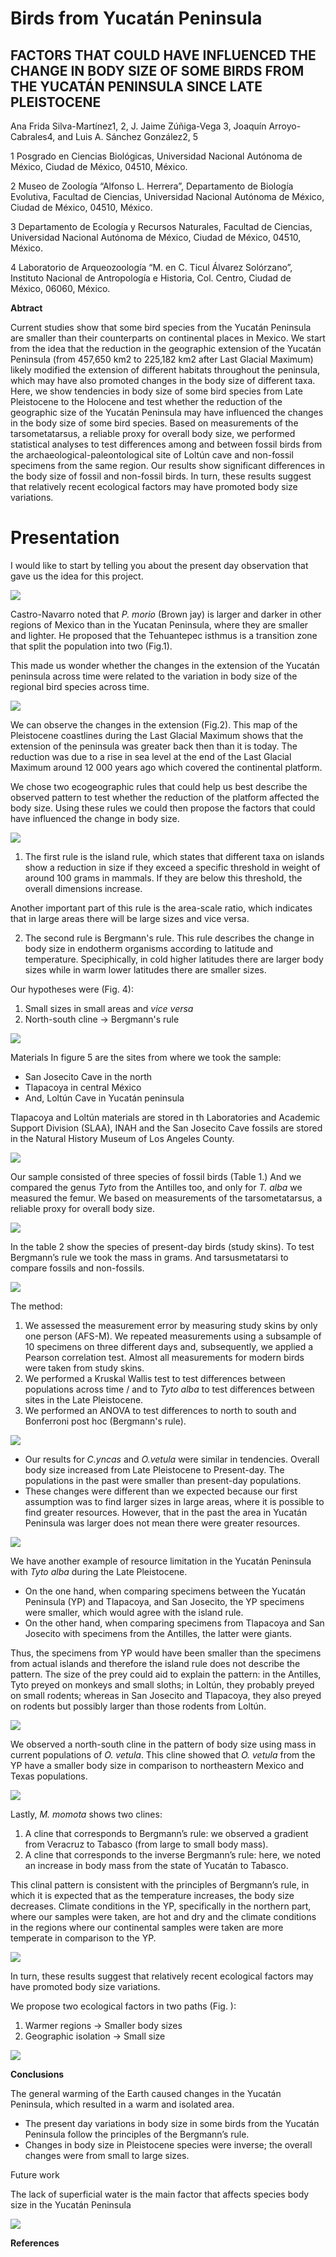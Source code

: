  # Birds from Yucatán Peninsula 
 
## __FACTORS THAT COULD HAVE INFLUENCED THE CHANGE IN BODY SIZE OF SOME BIRDS FROM THE YUCATÁN PENINSULA SINCE LATE PLEISTOCENE__

Ana Frida Silva-Martínez1, 2, J. Jaime Zúñiga-Vega 3, Joaquín Arroyo-Cabrales4, and Luis A. Sánchez González2, 5

1 Posgrado en Ciencias Biológicas, Universidad Nacional Autónoma de México, Ciudad de México, 04510, México.

2 Museo de Zoología “Alfonso L. Herrera”, Departamento de Biología Evolutiva, Facultad de Ciencias, Universidad Nacional Autónoma de México, Ciudad de México, 04510, México.

3 Departamento de Ecología y Recursos Naturales, Facultad de Ciencias, Universidad Nacional Autónoma de México, Ciudad de México, 04510, México.

4 Laboratorio de Arqueozoología “M. en C. Ticul Álvarez Solórzano”, Instituto Nacional de Antropología e Historia, Col. Centro, Ciudad de México, 06060, México.


__Abtract__

Current studies show that some bird species from the Yucatán Peninsula are smaller than their counterparts on continental places in Mexico. We start from the idea that the reduction in the geographic extension of the Yucatán Peninsula (from 457,650 km2 to 225,182 km2 after Last Glacial Maximum) likely modified the extension of different habitats throughout the peninsula, which may have also promoted changes in the body size of different taxa. Here, we show tendencies in body size of some bird species from Late Pleistocene to the Holocene and test whether the reduction of the geographic size of the Yucatán Peninsula may have influenced the changes in the body size of some bird species. Based on measurements of the tarsometatarsus, a reliable proxy for overall body size, we performed statistical analyses to test differences among and between fossil birds from the archaeological-paleontological site of Loltún cave and non-fossil specimens from the same region. Our results show significant differences in the body size of fossil and non-fossil birds. In turn, these results suggest that relatively recent ecological factors may have promoted body size variations.


# Presentation  

I would like to start by telling you about the present day observation that gave us the idea for this project.

![](/images/Diapositiva2.JPG) 
 

Castro-Navarro noted that _P. morio_ (Brown jay) is larger and darker in other regions of Mexico than in the Yucatan Peninsula, where they are smaller and lighter. He proposed that the Tehuantepec isthmus is a transition zone that split the population into two (Fig.1).

This made us wonder whether the changes in the extension of the Yucatán peninsula across time were related to the variation in body size of the regional bird species across time. 

![](/images/Diapositiva3.JPG)

We can observe the changes in the extension (Fig.2). This map of the Pleistocene coastlines during the Last Glacial Maximum shows that the extension of the peninsula was greater back then than it is today. The reduction was due to a rise in sea level at the end of the Last Glacial Maximum around 12 000 years ago which covered the continental platform.

We chose two ecogeographic rules that could help us best describe the observed pattern to test whether the reduction of the platform affected the body size. Using these rules we could then propose the factors that could have influenced the change in body size.

![](/images/Diapositiva4.JPG)

1. The first rule is the island rule, which states that different taxa on islands show a reduction in size if they exceed a specific threshold in weight of around 100 grams in mammals. If they are below this threshold, the overall dimensions increase.

Another important part of this rule is the area-scale ratio, which indicates that in large areas there will be large sizes and vice versa.

2. The second rule is  Bergmann's rule. This rule describes the change in body size in endotherm organisms according to latitude and temperature. Speciphically, in cold higher latitudes there are larger body sizes while in warm lower latitudes there are smaller sizes.


Our hypotheses were (Fig. 4):
1. Small sizes in small areas and _vice versa_
2. North-south cline -> Bergmann's rule
 
 ![](/images/Diapositiva5.JPG)

Materials
 In figure 5 are the sites from where we took the sample:
* San Josecito Cave in the north
* Tlapacoya in central México
* And, Loltún Cave in Yucatán peninsula

Tlapacoya and Loltún materials are stored in th Laboratories and Academic Support Division (SLAA), INAH and the San Josecito Cave fossils are stored in the Natural History Museum of Los Angeles County. 

![](/images/Diapositiva6.JPG)

Our sample consisted of three species of fossil birds (Table 1.)
And we compared the genus _Tyto_ from the Antilles too, and only for _T. alba_ we measured the femur.
We based on measurements of the tarsometatarsus, a reliable proxy for overall body size. 

![](/images/Diapositiva7.JPG)

In the table 2 show the species of present-day birds (study skins).
To test Bergmann’s rule we took the mass in grams. And tarsusmetatarsi to compare fossils and non-fossils.

![](/images/Diapositiva8.JPG)

The method:

1. We assessed the measurement error by measuring study skins by only one person (AFS-M). We repeated measurements using a subsample of 10 specimens on three different days and, subsequently, we applied a Pearson correlation test. Almost all measurements for modern birds were taken from study skins.
2. We performed a Kruskal Wallis test to test differences between populations across time / and to _Tyto alba_ to test differences between sites in the Late Pleistocene.
3. We performed an ANOVA to test differences to north to south and Bonferroni post hoc (Bergmann's rule).

![](/images/Diapositiva9.JPG)

* Our results for _C.yncas_ and _O.vetula_ were similar in tendencies. Overall body size increased from Late Pleistocene to Present-day. The populations in the past were smaller than present-day populations.
* These changes were different than we expected because our first assumption was to find larger sizes in large areas, where it is possible to find greater resources. However, that in the past the area in Yucatán Peninsula was larger does not mean there were greater resources.

![](/images/Diapositiva10.JPG)

We have another example of resource limitation in the Yucatán Peninsula with _Tyto alba_ during the Late Pleistocene.

* On the one hand, when comparing specimens between the Yucatán Peninsula (YP) and Tlapacoya, and San Josecito, the YP specimens were smaller, which would agree with the island rule.
* On the other hand, when comparing specimens from Tlapacoya and San Josecito with specimens from the Antilles, the latter were giants.

Thus, the specimens from YP would have been smaller than the specimens from actual islands and therefore the island rule does not describe the pattern. The size of the prey could aid to explain the pattern: in the Antilles, Tyto preyed on monkeys and small sloths; in Loltún, they probably preyed on small rodents; whereas in San Josecito and Tlapacoya, they also preyed on rodents but possibly larger than those rodents from Loltún.

![](/images/Diapositiva11.JPG)

We observed a north-south cline in the pattern of body size using mass in current populations of _O. vetula_. This cline showed that _O. vetula_ from the YP have a smaller body size in comparison to northeastern Mexico and Texas populations.

![](/images/Diapositiva12.JPG) 

Lastly, _M. momota_ shows two clines: 
1) A cline that corresponds to Bergmann’s rule: we observed a gradient from Veracruz to Tabasco (from large to small body mass). 
2) A cline that corresponds to the inverse Bergmann’s rule: here, we noted an increase in body mass from the state of Yucatán to Tabasco.

This clinal pattern is consistent with the principles of Bergmann’s rule, in which it is expected that as the temperature increases, the body size decreases. Climate conditions in the YP, specifically in the northern part, where our samples were taken, are hot and dry and the climate conditions in the regions where our continental samples were taken are more temperate in comparison to the YP.

![](/images/Diapositiva13.JPG)

In turn, these results suggest that relatively recent ecological factors may have promoted body size variations.

We propose two ecological factors in two paths (Fig. ):
1. Warmer regions -> Smaller body sizes
2. Geographic isolation -> Small size

![](/images/Diapositiva14.JPG)

__Conclusions__

The general warming of the Earth caused changes in the Yucatán Peninsula, which resulted in a warm and isolated area.
* The present day variations in body size in some birds from the Yucatán Peninsula follow the principles of the Bergmann’s rule.
* Changes in body size in Pleistocene species were inverse; the overall changes were from small to large sizes. 

Future work

The lack of superficial water is the main factor that affects species body size in the Yucatán Peninsula

![](/images/Diapositiva16.JPG)

__References__

